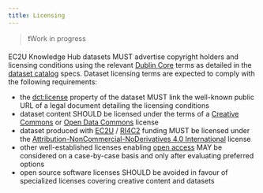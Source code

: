 ```yaml
---
title: Licensing
---
```


> ❗️Work in progress

EC2U Knowledge Hub datasets MUST advertise copyright holders and licensing conditions using the
relevant [Dublin Core](https://www.dublincore.org/specifications/dublin-core/dcmi-terms/) terms as detailed in
the [dataset catalog](../datasets/index.md) specs. Dataset licensing terms are expected to comply with the following
requirements:

* the [dct:license](https://www.w3.org/TR/vocab-dcat-2/#Property:resource_license) property of the dataset MUST link the
  well-known public URL of a legal document detailing the licensing conditions
* dataset content SHOULD be licensed under the terms of a [Creative Commons](https://creativecommons.org) or [Open Data Commons](https://opendatacommons.org) license
* dataset produced
  with [EC2U](https://education.ec.europa.eu/sites/default/files/document-library-docs/european-universities-factsheet-ec2u.pdf)
  / [RI4C2](https://cordis.europa.eu/project/id/101035803) funding MUST be licensed under
  the [Attribution-NonCommercial-NoDerivatives 4.0 International](http://creativecommons.org/licenses/by-nc-nd/4.0/?ref=chooser-v1)
  license
* other well-established licenses enabling [open access](https://opensource.org/osd-annotated) MAY be considered on a
  case-by-case basis and only after evaluating preferred options
* open source software licenses SHOULD be avoided
  in favour of specialized licenses covering creative content and datasets
